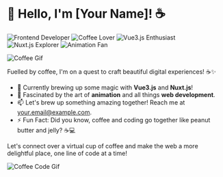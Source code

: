 # 👋 Hello, I'm [Your Name]! ☕️

![Frontend Developer](https://img.shields.io/badge/-Frontend%20Developer-%2300ADD8?style=flat-square)
![Coffee Lover](https://img.shields.io/badge/-Coffee%20Lover-%23FFDD00?style=flat-square)
![Vue3.js Enthusiast](https://img.shields.io/badge/-Vue3.js%20Enthusiast-%234FC08D?style=flat-square)
![Nuxt.js Explorer](https://img.shields.io/badge/-Nuxt.js%20Explorer-%2300C58E?style=flat-square)
![Animation Fan](https://img.shields.io/badge/-Animation%20Fan-%239B65E6?style=flat-square)

![Coffee Gif](https://media.giphy.com/media/XAxylRMCdpbEWUAvr8/giphy.gif)

Fuelled by coffee, I'm on a quest to craft beautiful digital experiences! ☕️✨

- 🌱 Currently brewing up some magic with **Vue3.js** and **Nuxt.js**!
- 👀 Fascinated by the art of **animation** and all things **web development**.
- 📫 Let's brew up something amazing together! Reach me at [your.email@example.com](mailto:your.email@example.com).
- ⚡ Fun Fact: Did you know, coffee and coding go together like peanut butter and jelly? ☕️💻

Let's connect over a virtual cup of coffee and make the web a more delightful place, one line of code at a time!

![Coffee Code Gif](https://media.giphy.com/media/hVJUokc6Gz4TK/giphy.gif)

